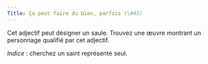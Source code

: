```yaml
---
Title: Ça peut faire du bien, parfois (\#45)
---
```


Cet adjectif peut désigner un saule.
Trouvez une œuvre montrant un personnage qualifié par cet adjectif.

*Indice* : cherchez un saint représenté seul.
